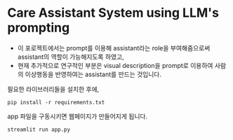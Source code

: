 # Care Assistant System using LLM's prompting

- 이 포로젝트에서는 prompt를 이용해 assistant라는 role을 부여해줌으로써 assistant의 역할이 가능해지도록 하였고,
- 현재 추가적으로 연구적인 부분은 visual description을 prompt로 이용하여 사람의 이상행동을 반영하여는 assistant를 만드는 것입니다.


필요한 라이브러리들을 설치한 후에,
 ```
pip install -r requirements.txt
```

app 파일을 구동시키면 웹페이지가 만들어지게 됩니다.
 ```
streamlit run app.py
```
